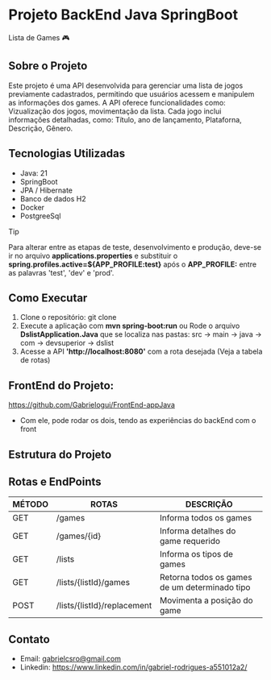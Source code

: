 # Projeto BackEnd Java SpringBoot
Lista de Games 🎮

## Sobre o Projeto

Este projeto é uma API desenvolvida para gerenciar uma lista de jogos previamente cadastrados, permitindo que usuários acessem e manipulem as informações dos games. A API oferece funcionalidades como: Vizualização dos jogos, movimentação da lista. Cada jogo inclui informações detalhadas, como: Título, ano de lançamento, Plataforna, Descrição, Gênero.

## Tecnologias Utilizadas

- Java: 21
- SpringBoot
- JPA / Hibernate
- Banco de dados H2
- Docker
- PostgreeSql

> [!TIP]
> Para alterar entre as etapas de teste, desenvolvimento e produção, deve-se ir no arquivo __applications.properties__ e substituir o __spring.profiles.active=${APP_PROFILE:test}__ após o __APP_PROFILE:__ entre as palavras 'test', 'dev' e 'prod'.

## Como Executar

1. Clone o repositório: git clone 
2. Execute a aplicação com __mvn spring-boot:run__ ou Rode o arquivo __DslistApplication.Java__ que se localiza nas pastas: src -> main -> java -> com -> devsuperior -> dslist
3. Acesse a API __'http://localhost:8080'__ com a rota desejada (Veja a tabela de rotas)

## FrontEnd do Projeto:

https://github.com/Gabrielogui/FrontEnd-appJava
- Com ele, pode rodar os dois, tendo as experiências do backEnd com o front

## Estrutura do Projeto

## Rotas e EndPoints

| MÉTODO   | ROTAS                       | DESCRIÇÃO                                     |
| -------- | --------------------------- | --------------------------------------------- |
| GET      | /games                      | Informa todos os games                        |
| GET      | /games/{id}                 | Informa detalhes do game requerido            |
| GET      | /lists                      | Informa os tipos de games                     |
| GET      | /lists/{listId}/games       | Retorna todos os games de um determinado tipo |
| POST     | /lists/{listId}/replacement | Movimenta a posição do game                   |

## Contato

- Email: gabrielcsro@gmail.com
- Linkedin: https://www.linkedin.com/in/gabriel-rodrigues-a551012a2/

